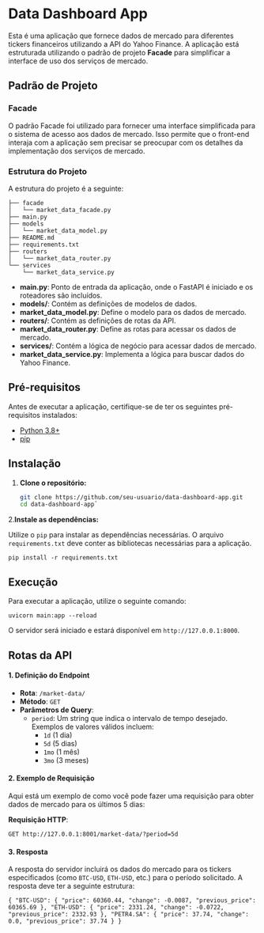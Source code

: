 # Data Dashboard App

Esta é uma aplicação que fornece dados de mercado para diferentes tickers financeiros utilizando a API do Yahoo Finance. A aplicação está estruturada utilizando o padrão de projeto **Facade** para simplificar a interface de uso dos serviços de mercado.

## Padrão de Projeto

### Facade

O padrão Facade foi utilizado para fornecer uma interface simplificada para o sistema de acesso aos dados de mercado. Isso permite que o front-end interaja com a aplicação sem precisar se preocupar com os detalhes da implementação dos serviços de mercado.

### Estrutura do Projeto

A estrutura do projeto é a seguinte:

```
├── facade
│   └── market_data_facade.py
├── main.py
├── models
│   └── market_data_model.py
├── README.md
├── requirements.txt
├── routers
│   └── market_data_router.py
└── services
    └── market_data_service.py
```

 - **main.py**: Ponto de entrada da aplicação, onde o FastAPI é iniciado e os roteadores são incluídos.
- **models/**: Contém as definições de modelos de dados.
 - **market_data_model.py**: Define o modelo para os dados de mercado.
- **routers/**: Contém as definições de rotas da API.
 - **market_data_router.py**: Define as rotas para acessar os dados de mercado.
- **services/**: Contém a lógica de negócio para acessar dados de mercado.
 - **market_data_service.py**: Implementa a lógica para buscar dados do Yahoo Finance.

## Pré-requisitos

Antes de executar a aplicação, certifique-se de ter os seguintes pré-requisitos instalados:

- [Python 3.8+](https://www.python.org/downloads/)
- [pip](https://pip.pypa.io/en/stable/)

## Instalação

1. **Clone o repositório:**

   ```bash
   git clone https://github.com/seu-usuario/data-dashboard-app.git
   cd data-dashboard-app`

2.**Instale as dependências:**

Utilize o `pip` para instalar as dependências necessárias. O arquivo `requirements.txt` deve conter as bibliotecas necessárias para a aplicação.


`pip install -r requirements.txt`

## Execução

Para executar a aplicação, utilize o seguinte comando:

`uvicorn main:app --reload`

O servidor será iniciado e estará disponível em `http://127.0.0.1:8000`.

## Rotas da API


#### 1. Definição do Endpoint

-   **Rota**: `/market-data/`
-   **Método**: `GET`
-   **Parâmetros de Query**:
    -   `period`: Um string que indica o intervalo de tempo desejado. Exemplos de valores válidos incluem:
        -   `1d` (1 dia)
        -   `5d` (5 dias)
        -   `1mo` (1 mês)
        -   `3mo` (3 meses)

#### 2. Exemplo de Requisição

Aqui está um exemplo de como você pode fazer uma requisição para obter dados de mercado para os últimos 5 dias:

**Requisição HTTP**:


`GET http://127.0.0.1:8001/market-data/?period=5d`

#### 3. Resposta

A resposta do servidor incluirá os dados do mercado para os tickers especificados (como `BTC-USD`, `ETH-USD`, etc.) para o período solicitado. A resposta deve ter a seguinte estrutura:

`{
  "BTC-USD": {
    "price": 60360.44,
    "change": -0.0087,
    "previous_price": 60365.69
  },
  "ETH-USD": {
    "price": 2331.24,
    "change": -0.0722,
    "previous_price": 2332.93
  },
  "PETR4.SA": {
    "price": 37.74,
    "change": 0.0,
    "previous_price": 37.74
  }
}`
